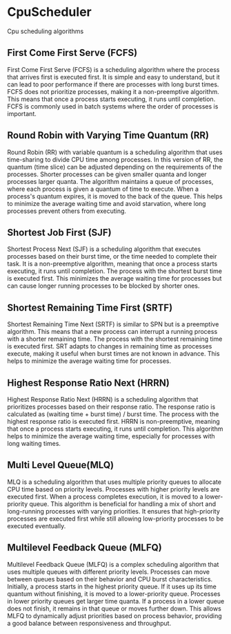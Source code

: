# CpuScheduler
Cpu scheduling algorithms
## First Come First Serve (FCFS)
First Come First Serve (FCFS) is a scheduling algorithm where the process that arrives first is executed first. It is simple and easy to understand, but it can lead to poor performance if there are processes with long burst times. FCFS does not prioritize processes, making it a non-preemptive algorithm. This means that once a process starts executing, it runs until completion. FCFS is commonly used in batch systems where the order of processes is important.

## Round Robin with Varying Time Quantum (RR)
Round Robin (RR) with variable quantum is a scheduling algorithm that uses time-sharing to divide CPU time among processes. In this version of RR, the quantum (time slice) can be adjusted depending on the requirements of the processes. Shorter processes can be given smaller quanta and longer processes larger quanta. The algorithm maintains a queue of processes, where each process is given a quantum of time to execute. When a process's quantum expires, it is moved to the back of the queue. This helps to minimize the average waiting time and avoid starvation, where long processes prevent others from executing.

## Shortest Job First (SJF)
Shortest Process Next (SJF) is a scheduling algorithm that executes processes based on their burst time, or the time needed to complete their task. It is a non-preemptive algorithm, meaning that once a process starts executing, it runs until completion. The process with the shortest burst time is executed first. This minimizes the average waiting time for processes but can cause longer running processes to be blocked by shorter ones.

## Shortest Remaining Time First (SRTF)
Shortest Remaining Time Next (SRTF) is similar to SPN but is a preemptive algorithm. This means that a new process can interrupt a running process with a shorter remaining time. The process with the shortest remaining time is executed first. SRT adapts to changes in remaining time as processes execute, making it useful when burst times are not known in advance. This helps to minimize the average waiting time for processes.

## Highest Response Ratio Next (HRRN)
Highest Response Ratio Next (HRRN) is a scheduling algorithm that prioritizes processes based on their response ratio. The response ratio is calculated as (waiting time + burst time) / burst time. The process with the highest response ratio is executed first. HRRN is non-preemptive, meaning that once a process starts executing, it runs until completion. This algorithm helps to minimize the average waiting time, especially for processes with long waiting times.

## Multi Level Queue(MLQ)
MLQ is a scheduling algorithm that uses multiple priority queues to allocate CPU time based on priority levels. Processes with higher priority levels are executed first. When a process completes execution, it is moved to a lower-priority queue. This algorithm is beneficial for handling a mix of short and long-running processes with varying priorities. It ensures that high-priority processes are executed first while still allowing low-priority processes to be executed eventually.

## Multilevel Feedback Queue (MLFQ)
Multilevel Feedback Queue (MLFQ) is a complex scheduling algorithm that uses multiple queues with different priority levels. Processes can move between queues based on their behavior and CPU burst characteristics. Initially, a process starts in the highest priority queue. If it uses up its time quantum without finishing, it is moved to a lower-priority queue. Processes in lower priority queues get larger time quanta. If a process in a lower queue does not finish, it remains in that queue or moves further down. This allows MLFQ to dynamically adjust priorities based on process behavior, providing a good balance between responsiveness and throughput.
